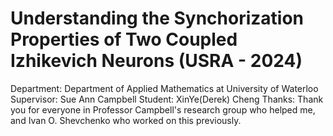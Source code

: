 # Understanding the Synchorization Properties of Two Coupled Izhikevich Neurons (USRA - 2024)

Department: Department of Applied Mathematics at University of Waterloo
Supervisor: Sue Ann Campbell
Student: XinYe(Derek) Cheng
Thanks: Thank you for everyone in Professor Campbell's research group who helped me, and Ivan O. Shevchenko who worked on this previously.



